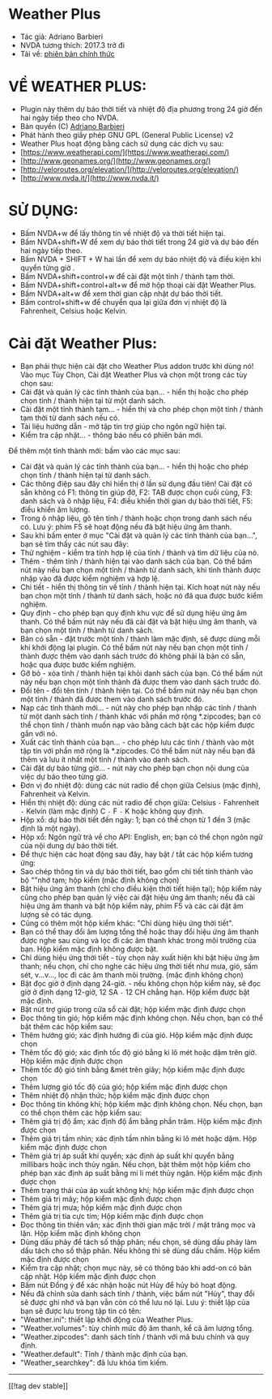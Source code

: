 # Weather Plus #

* Tác giả: Adriano Barbieri
* NVDA tương thích: 2017.3 trở đi
* Tải về: [phiên bản chính thức][1]

# VỀ WEATHER PLUS: #

* Plugin này thêm dự báo thời tiết và nhiệt độ địa phương trong 24 giờ đến
  hai ngày tiếp theo cho NVDA.
* Bản quyền (C) [Adriano Barbieri](mailto:adrianobarb@yahoo.it)
* Phát hành theo giấy phép GNU GPL (General Public License) v2
* Weather Plus hoạt động bằng cách sử dụng các dịch vụ sau:
* [https://www.weatherapi.com/](https://www.weatherapi.com/)
* [http://www.geonames.org/](http://www.geonames.org/)
* [http://veloroutes.org/elevation/](http://veloroutes.org/elevation/)
* [http://www.nvda.it/](http://www.nvda.it/)

# SỬ DỤNG: #

* Bấm NVDA+w để lấy thông tin về nhiệt độ và thời tiết hiện tại.
* Bấm NVDA+shift+W để xem dự báo thời tiết trong 24 giờ và dự báo đến hai
  ngày tiếp theo.
* Bấm NVDA + SHIFT + W hai lần để xem dự báo nhiệt độ và điều kiện khi quyển
  từng giờ .
* Bấm NVDA+shift+control+w để cài đặt một tỉnh / thành tạm thời.
* Bấm NVDA+shift+control+alt+w để mở hộp thoại cài đặt Weather Plus.
* Bấm NVDA+alt+w để xem thời gian cập nhật dự báo thời tiết.
* Bấm control+shift+w để chuyển qua lại giữa đơn vị nhiệt độ là Fahrenheit,
  Celsius hoặc Kelvin.

# Cài đặt Weather Plus: #

* Bạn phải thực hiện cài đặt cho Weather Plus addon trước khi dùng nó! Vào mục Tùy Chọn, Cài đặt Weather Plus và chọn một trong các tùy chọn sau:
 * Cài đặt và quản lý các tỉnh thành của bạn... - hiển thị hoặc cho phép chọn tỉnh / thành hiện tại từ một danh sách.
 * Cài đặt một tỉnh thành tạm... - hiển thị và cho phép chọn một tỉnh / thành tạm thời từ danh sách nếu có.
 * Tài liệu hướng dẫn - mở tập tin trợ giúp cho ngôn ngữ hiện tại.
 * Kiểm tra cập nhật... - thông báo nếu có phiên bản mới.

Để thêm một tỉnh thành mới: bấm vào các mục sau:

* Cài đặt và quản lý các tỉnh thành của bạn... - hiển thị hoặc cho phép chọn
  tỉnh / thành hiện tại từ danh sách.
* Các thông điệp sau đây chỉ hiển thị ở lần sử dụng đầu tiên! Cài đặt có sẵn
  không có F1: thông tin giúp đỡ, F2: TAB được chọn cuối cùng, F3: danh sách
  và ô nhập liệu, F4: điều khiển thời gian dự báo thời tiết, F5: điều khiển
  âm lượng.
* Trong ô nhập liệu, gõ tên tỉnh / thành hoặc chọn trong danh sách nếu
  có. Lưu ý: phím F5 sẽ hoạt động nếu đã bật hiệu ứng âm thanh.
* Sau khi bấm enter ở mục "Cài đặt và quản lý các tỉnh thành của bạn...",
  bạn sẽ tìm thấy các nút sau đây:
* Thử nghiệm - kiểm tra tính hợp lệ của tỉnh / thành và tìm dữ liệu của nó.
* Thêm - thêm tỉnh / thành hiện tại vào danh sách của bạn. Có thể bấm nút
  này nếu bạn chọn một tỉnh / thành từ danh sách, khi tỉnh thành được nhập
  vào đã được kiểm nghiệm và hợp lệ.
* Chi tiết - hiển thị thông tin về tỉnh / thành hiện tại. Kích hoạt nút này
  nếu bạn chọn một tỉnh / thành từ danh sách, hoặc nó đã qua được bước kiểm
  nghiệm.
* Quy định - cho phép bạn quy định khu vực để sử dụng hiệu ứng âm thanh. Có
  thể bấm nút này nếu đã cài đặt và bật hiệu ứng âm thanh, và bạn chọn một
  tỉnh / thành từ danh sách.
* Bản có sẵn - đặt trước một tỉnh / thành làm mặc định, sẽ được dùng mỗi khi
  khởi động lại  plugin. Có thể bấm nút này nếu bạn chọn  một tỉnh / thành
  được thêm vào danh sách trước đó không phải là bản có sẵn, hoặc qua được
  bước kiểm nghiệm.
* Gỡ bỏ - xóa tỉnh / thành hiện tại khỏi danh sách của bạn. Có thể bấm nút
  này nếu bạn chọn một tỉnh thành đã được them vào danh sách trước đó.
* Đổi tên - đổi tên tỉnh / thành hiện tại. Có thể bấm nút này nếu bạn chọn
  một tỉnh / thành đã được them vào danh sách trước đó.
* Nạp các tỉnh thành mới... - nút này cho phép bạn nhập các tỉnh / thành từ
  một danh sách tỉnh / thành khác với phần mở rộng *.zipcodes; bạn có thể
  chọn tỉnh / thành muốn nạp vào bằng cách bật các hộp kiểm được gắn với nó.
* Xuất các tỉnh thành của bạn... - cho phép lưu các tỉnh / thành vào một tập
  tin với phần mở rộng là *.zipcodes. Có thể bấm nút này nếu bạn đã thêm và
  lưu  ít nhất một tỉnh / thành vào danh sách.
* Cài đặt dự báo từng giờ... - nút này cho phép bạn chọn nội dung của việc
  dự báo theo từng giờ.
* Đơn vị đo nhiệt độ: dùng các nút radio để chọn giữa Celsius (mặc định),
  Fahrenheit và Kelvin.
* Hiển thị nhiệt độ: dùng các nút radio để chọn giữa: Celsius `-` Fahrenheit
  `-` Kelvin (làm mặc định) C `-` F `-` K hoặc không quy định.
* Hộp xổ: dự báo thời tiết đến ngày: 1; bạn có thể chọn từ 1 đến 3 (mặc định
  là một ngày).
* Hộp xổ: Ngôn ngữ trả về cho API: English, en; bạn có thể chọn ngôn ngữ của
  nội dung dự báo thời tiết.
* Để thực hiện các hoạt động sau đây, hay bật / tắt các hộp kiểm tương ứng:
* Sao chép thông tin và dự báo thời tiết, bao gồm chi tiết tỉnh thành vào bộ
  ""nhớ tạm; hộp kiểm (mặc định không chọn)
* Bật hiệu ứng âm thanh (chỉ cho điều kiện thời tiết hiện tại); hộp kiểm này
  cũng cho phép bạn quản lý việc cài đặt hiệu ứng âm thanh; nếu đã cài hiệu
  ứng âm thanh và bật hộp kiểm này, phím F5 và các cài đặt âm lượng sẽ có
  tác dụng.
* Cũng có thêm một hộp kiểm khác: "Chỉ dùng hiệu ứng thời tiết".
* Bạn có thể thay đổi âm lượng tổng thể hoặc thay đổi hiệu ứng âm thanh được
  nghe sau cùng và lọc đi các âm thanh khác trong môi trường của bạn. Hộp
  kiểm mặc định không được bật.
* Chỉ dùng hiệu ứng thời tiết - tùy chọn này xuất hiện khi bật hiệu ứng âm
  thanh; nếu chọn, chỉ cho nghe các hiệu ứng thời tiết như mưa, gió, sấm
  sét, v...v..., lọc đi các âm thanh môi trường. (mặc định không chọn)
* Bật đọc giờ ở định dạng 24-giờ. - nếu không chọn hộp kiểm này, sẽ  đọc giờ
  ở định dạng 12-giờ, 12 SA `-` 12 CH chẳng hạn. Hộp kiểm được bật mặc định.
* Bật nút trợ giúp trong cửa sổ cài đặt; hộp kiểm mặc định được chọn
* Đọc thông tin gió; hộp kiểm mặc định không chọn. Nếu chọn, bạn có thể bật
  thêm các hộp kiểm sau:
* Thêm hướng gió; xác định hướng đi của gió. Hộp kiểm mặc định được chọn
* Thêm tốc độ gió; xác định tốc độ gió bằng ki lô mét hoặc dặm trên giờ. Hộp
  kiểm mặc định được chọn
* Thêm tốc độ gió tính bằng &mét trên giây; hộp kiểm mặc định được chọn
* Thêm lượng gió tốc độ của gió; hộp kiểm mặc định được chọn
* Thêm nhiệt độ nhận thức; hộp kiểm mặc định được chọn
* Đọc thông tin không khí; hộp kiểm mặc định không chọn. Nếu chọn, bạn có
  thể chọn thêm các hộp kiểm sau:
* Thêm giá trị độ ẩm; xác định độ ẩm bằng phần trăm. Hộp kiểm mặc định được
  chọn
* Thêm giá trị tầm nhìn; xác định tầm nhìn bằng ki lô mét hoặc dặm. Hộp kiểm
  mặc định được chọn
* Thêm giá trị áp suất khí quyển; xác định áp suất khí quyển bằng millibars
  hoặc inch thủy ngân. Nếu chọn, bật thêm một hộp kiểm cho phép bạn xác định
  áp suất bằng mi li mét thủy ngân. Hộp kiểm mặc định được chọn
* Thêm trạng thái của áp xuất không khí; hộp kiểm mặc định được chọn
* Thêm giá trị mây; hộp kiểm mặc định được chọn
* Thêm giá trị mưa; hộp kiểm mặc định được chọn
* Thêm giá trị tia cực tím; Hộp kiểm mặc định được chọn
* Đọc thông tin thiên văn; xác định thời gian mặc trời / mặt trăng mọc và
  lặn. Hộp kiểm mặc định không chọn
* Dùng dấu phảy để tách số thập phân; nếu chọn, sẽ dùng dấu phảy làm dấu
  tách cho số thập phân. Nếu không thì sẽ dùng dấu chấm. Hộp kiểm mặc định
  được chọn
* Kiểm tra cập nhật; chọn mục này, sẽ có thông báo khi add-on có bản cập
  nhật. Hộp kiểm mặc định được chọn
* Bấm nút Đồng ý để xác nhận hoặc nút Hủy để hủy bỏ hoạt động.
* Nếu đã chỉnh sửa danh sách tỉnh / thành, việc bấm nút "Hủy", thay đổi sẽ
  được ghi nhớ và bạn vẫn còn có thể lưu nó lại. Lưu ý: thiết lập của bạn sẽ
  được lưu trong tập tin có tên:
* "Weather.ini": thiết lập khởi động của Weather Plus.
* "Weather.volumes": tùy chỉnh mức độ âm thanh, kể cả âm lượng tổng.
* "Weather.zipcodes": danh sách tỉnh / thành với mã bưu chính và quy định.
* "Weather.default": Tỉnh / thành mặc định của bạn.
* "Weather_searchkey": đã lưu khóa tìm kiếm.

--------------------------------------------------------------------------------

[[!tag dev stable]]

[1]: https://www.nvaccess.org/addonStore/legacy?file=Weather_Plus
